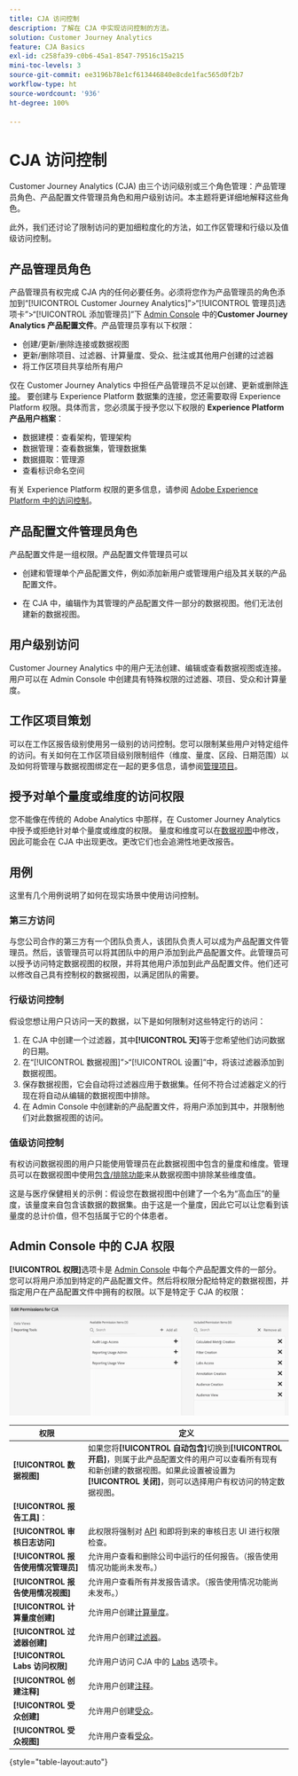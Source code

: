 ```yaml
---
title: CJA 访问控制
description: 了解在 CJA 中实现访问控制的方法。
solution: Customer Journey Analytics
feature: CJA Basics
exl-id: c258fa39-c0b6-45a1-8547-79516c15a215
mini-toc-levels: 3
source-git-commit: ee3196b78e1cf613446840e8cde1fac565d0f2b7
workflow-type: ht
source-wordcount: '936'
ht-degree: 100%

---
```


# CJA 访问控制

Customer Journey Analytics (CJA) 由三个访问级别或三个角色管理：产品管理员角色、产品配置文件管理员角色和用户级别访问。本主题将更详细地解释这些角色。

此外，我们还讨论了限制访问的更加细粒度化的方法，如工作区管理和行级以及值级访问控制。

## 产品管理员角色

产品管理员有权完成 CJA 内的任何必要任务。必须将您作为产品管理员的角色添加到“[!UICONTROL Customer Journey Analytics]”>“[!UICONTROL 管理员]选项卡”>“[!UICONTROL 添加管理员]”下 [Admin Console](https://adminconsole.adobe.com/enterprise/) 中的&#x200B;**Customer Journey Analytics 产品配置文件**。产品管理员享有以下权限：

* 创建/更新/删除连接或数据视图
* 更新/删除项目、过滤器、计算量度、受众、批注或其他用户创建的过滤器
* 将工作区项目共享给所有用户

仅在 Customer Journey Analytics 中担任产品管理员不足以创建、更新或删除[连接](/help/connections/overview.md)。 要创建与 Experience Platform 数据集的连接，您还需要取得 Experience Platform 权限。具体而言，您必须属于授予您以下权限的 **Experience Platform 产品用户档案**：

* 数据建模：查看架构，管理架构
* 数据管理：查看数据集，管理数据集
* 数据摄取：管理源
* 查看标识命名空间

有关 Experience Platform 权限的更多信息，请参阅 [Adobe Experience Platform 中的访问控制](https://experienceleague.adobe.com/docs/experience-platform/access-control/home.html?lang=zh-Hans)。

## 产品配置文件管理员角色

产品配置文件是一组权限。产品配置文件管理员可以

* 创建和管理单个产品配置文件，例如添加新用户或管理用户组及其关联的产品配置文件。

* 在 CJA 中，编辑作为其管理的产品配置文件一部分的数据视图。他们无法创建新的数据视图。

## 用户级别访问

Customer Journey Analytics 中的用户无法创建、编辑或查看数据视图或连接。用户可以在 Admin Console 中创建具有特殊权限的过滤器、项目、受众和计算量度。

## 工作区项目策划

可以在工作区报告级别使用另一级别的访问控制。您可以限制某些用户对特定组件的访问。有关如何在工作区项目级别限制组件（维度、量度、区段、日期范围）以及如何将管理与数据视图绑定在一起的更多信息，请参阅[管理项目](/help/analysis-workspace/curate-share/curate.md)。

## 授予对单个量度或维度的访问权限

您不能像在传统的 Adobe Analytics 中那样，在 Customer Journey Analytics 中授予或拒绝针对单个量度或维度的权限。 量度和维度可以在[数据视图](/help/data-views/data-views.md)中修改，因此可能会在 CJA 中出现更改。更改它们也会追溯性地更改报告。

## 用例

这里有几个用例说明了如何在现实场景中使用访问控制。

### 第三方访问

与您公司合作的第三方有一个团队负责人，该团队负责人可以成为产品配置文件管理员。然后，该管理员可以将其团队中的用户添加到此产品配置文件。此管理员可以授予访问特定数据视图的权限，并将其他用户添加到此产品配置文件。他们还可以修改自己具有控制权的数据视图，以满足团队的需要。

### 行级访问控制

假设您想让用户只访问一天的数据，以下是如何限制对这些特定行的访问：

1. 在 CJA 中创建一个过滤器，其中&#x200B;**[!UICONTROL 天]**&#x200B;等于您希望他们访问数据的日期。
1. 在“[!UICONTROL 数据视图]”>“[!UICONTROL 设置]”中，将该过滤器添加到数据视图。
1. 保存数据视图，它会自动将过滤器应用于数据集。任何不符合过滤器定义的行现在将自动从编辑的数据视图中排除。
1. 在 Admin Console 中创建新的产品配置文件，将用户添加到其中，并限制他们对此数据视图的访问。

### 值级访问控制

有权访问数据视图的用户只能使用管理员在此数据视图中包含的量度和维度。管理员可以在数据视图中使用[包含/排除功能](/help/data-views/component-settings/include-exclude-values.md)来从数据视图中排除某些维度值。

这是与医疗保健相关的示例：假设您在数据视图中创建了一个名为“高血压”的量度，该量度来自包含该数据的数据集。由于这是一个量度，因此它可以让您看到该量度的总计价值，但不包括属于它的个体患者。

## Admin Console 中的 CJA 权限

**[!UICONTROL 权限]**&#x200B;选项卡是 [Admin Console](https://adminconsole.adobe.com/enterprise/) 中每个产品配置文件的一部分。您可以将用户添加到特定的产品配置文件。然后将权限分配给特定的数据视图，并指定用户在产品配置文件中拥有的权限。以下是特定于 CJA 的权限：

![Admin Console 权限](assets/permissions.png)

| 权限 | 定义 |
| --- | --- |
| **[!UICONTROL 数据视图]** | 如果您将&#x200B;**[!UICONTROL 自动包含]**&#x200B;切换到&#x200B;**[!UICONTROL 开启]**，则属于此产品配置文件的用户可以查看所有现有和新创建的数据视图。如果此设置被设置为&#x200B;**[!UICONTROL 关闭]**，则可以选择用户有权访问的特定数据视图。 |
| **[!UICONTROL 报告工具]**： |  |
| **[!UICONTROL 审核日志访问]** | 此权限将强制对 [API](https://adobe.io/cja-apis/docs/endpoints/auditlogs/) 和即将到来的审核日志 UI 进行权限检查。 |
| **[!UICONTROL 报告使用情况管理员]** | 允许用户查看和删除公司中运行的任何报告。（报告使用情况功能尚未发布。） |
| **[!UICONTROL 报告使用情况视图]** | 允许用户查看所有并发报告请求。（报告使用情况功能尚未发布。） |
| **[!UICONTROL 计算量度创建]** | 允许用户创建[计算量度](/help/components/calc-metrics/calc-metr-overview.md)。 |
| **[!UICONTROL 过滤器创建]** | 允许用户创建[过滤器](/help/components/filters/filters-overview.md)。 |
| **[!UICONTROL Labs 访问权限]** | 允许用户访问 CJA 中的 [Labs](/help/labs/labs.md) 选项卡。 |
| **[!UICONTROL 创建注释]** | 允许用户创建[注释](/help/components/annotations/overview.md)。 |
| **[!UICONTROL 受众创建]** | 允许用户创建[受众](/help/components/audiences/audiences-overview.md)。 |
| **[!UICONTROL 受众视图]** | 允许用户查看[受众](/help/components/audiences/audiences-overview.md)。 |

{style=&quot;table-layout:auto&quot;}
